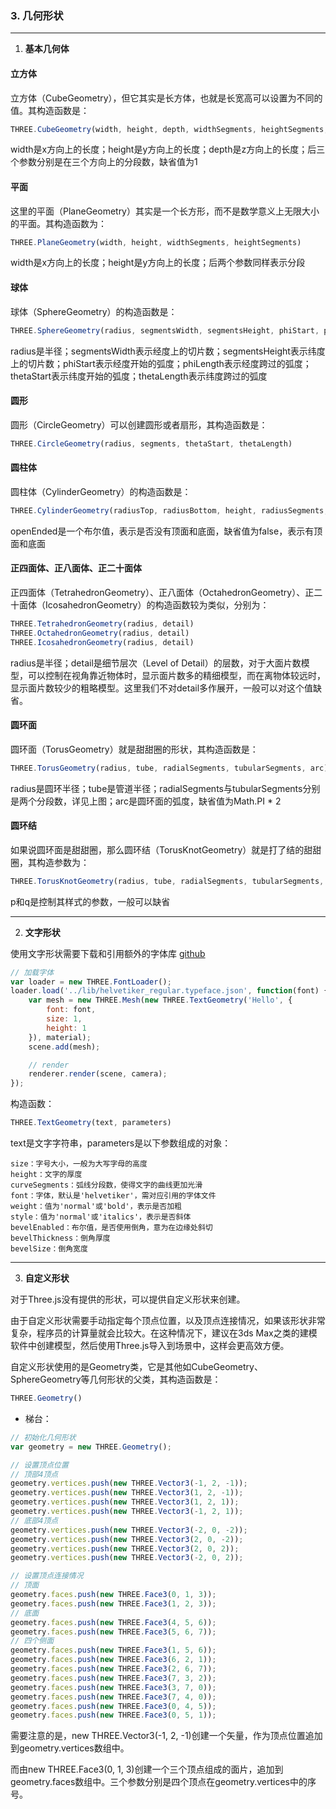 ### 3. 几何形状

---

1. **基本几何体**

#### 立方体

立方体（CubeGeometry），但它其实是长方体，也就是长宽高可以设置为不同的值。其构造函数是：

```js
THREE.CubeGeometry(width, height, depth, widthSegments, heightSegments, depthSegments)
```

width是x方向上的长度；height是y方向上的长度；depth是z方向上的长度；后三个参数分别是在三个方向上的分段数，缺省值为1

#### 平面

这里的平面（PlaneGeometry）其实是一个长方形，而不是数学意义上无限大小的平面。其构造函数为：

```js
THREE.PlaneGeometry(width, height, widthSegments, heightSegments)
```

width是x方向上的长度；height是y方向上的长度；后两个参数同样表示分段

#### 球体

球体（SphereGeometry）的构造函数是：

```js
THREE.SphereGeometry(radius, segmentsWidth, segmentsHeight, phiStart, phiLength, thetaStart, thetaLength)
```

radius是半径；segmentsWidth表示经度上的切片数；segmentsHeight表示纬度上的切片数；phiStart表示经度开始的弧度；phiLength表示经度跨过的弧度；thetaStart表示纬度开始的弧度；thetaLength表示纬度跨过的弧度

#### 圆形

圆形（CircleGeometry）可以创建圆形或者扇形，其构造函数是：

```js
THREE.CircleGeometry(radius, segments, thetaStart, thetaLength)
```

#### 圆柱体

圆柱体（CylinderGeometry）的构造函数是：

```js
THREE.CylinderGeometry(radiusTop, radiusBottom, height, radiusSegments, heightSegments, openEnded)
```

openEnded是一个布尔值，表示是否没有顶面和底面，缺省值为false，表示有顶面和底面

#### 正四面体、正八面体、正二十面体

正四面体（TetrahedronGeometry）、正八面体（OctahedronGeometry）、正二十面体（IcosahedronGeometry）的构造函数较为类似，分别为：

```js
THREE.TetrahedronGeometry(radius, detail)
THREE.OctahedronGeometry(radius, detail)
THREE.IcosahedronGeometry(radius, detail)
```

radius是半径；detail是细节层次（Level of Detail）的层数，对于大面片数模型，可以控制在视角靠近物体时，显示面片数多的精细模型，而在离物体较远时，显示面片数较少的粗略模型。这里我们不对detail多作展开，一般可以对这个值缺省。

#### 圆环面


圆环面（TorusGeometry）就是甜甜圈的形状，其构造函数是：

```js
THREE.TorusGeometry(radius, tube, radialSegments, tubularSegments, arc)
```

radius是圆环半径；tube是管道半径；radialSegments与tubularSegments分别是两个分段数，详见上图；arc是圆环面的弧度，缺省值为Math.PI * 2

#### 圆环结

如果说圆环面是甜甜圈，那么圆环结（TorusKnotGeometry）就是打了结的甜甜圈，其构造参数为：

```js
THREE.TorusKnotGeometry(radius, tube, radialSegments, tubularSegments, p, q, heightScale)
```

p和q是控制其样式的参数，一般可以缺省

---

2. **文字形状**

使用文字形状需要下载和引用额外的字体库 [github](https://github.com/mrdoob/three.js/tree/master/examples/fonts)

```js
// 加载字体
var loader = new THREE.FontLoader();
loader.load('../lib/helvetiker_regular.typeface.json', function(font) {
    var mesh = new THREE.Mesh(new THREE.TextGeometry('Hello', {
        font: font,
        size: 1,
        height: 1
    }), material);
    scene.add(mesh);

    // render
    renderer.render(scene, camera);
});
```

构造函数：

```js
THREE.TextGeometry(text, parameters)
```

text是文字字符串，parameters是以下参数组成的对象：

```
size：字号大小，一般为大写字母的高度
height：文字的厚度
curveSegments：弧线分段数，使得文字的曲线更加光滑
font：字体，默认是'helvetiker'，需对应引用的字体文件
weight：值为'normal'或'bold'，表示是否加粗
style：值为'normal'或'italics'，表示是否斜体
bevelEnabled：布尔值，是否使用倒角，意为在边缘处斜切
bevelThickness：倒角厚度
bevelSize：倒角宽度
```

---

3. **自定义形状**

对于Three.js没有提供的形状，可以提供自定义形状来创建。

由于自定义形状需要手动指定每个顶点位置，以及顶点连接情况，如果该形状非常复杂，程序员的计算量就会比较大。在这种情况下，建议在3ds Max之类的建模软件中创建模型，然后使用Three.js导入到场景中，这样会更高效方便。

自定义形状使用的是Geometry类，它是其他如CubeGeometry、SphereGeometry等几何形状的父类，其构造函数是：

```js
THREE.Geometry()
```

- 梯台：

```js
// 初始化几何形状
var geometry = new THREE.Geometry();

// 设置顶点位置
// 顶部4顶点
geometry.vertices.push(new THREE.Vector3(-1, 2, -1));
geometry.vertices.push(new THREE.Vector3(1, 2, -1));
geometry.vertices.push(new THREE.Vector3(1, 2, 1));
geometry.vertices.push(new THREE.Vector3(-1, 2, 1));
// 底部4顶点
geometry.vertices.push(new THREE.Vector3(-2, 0, -2));
geometry.vertices.push(new THREE.Vector3(2, 0, -2));
geometry.vertices.push(new THREE.Vector3(2, 0, 2));
geometry.vertices.push(new THREE.Vector3(-2, 0, 2));

// 设置顶点连接情况
// 顶面
geometry.faces.push(new THREE.Face3(0, 1, 3));
geometry.faces.push(new THREE.Face3(1, 2, 3));
// 底面
geometry.faces.push(new THREE.Face3(4, 5, 6));
geometry.faces.push(new THREE.Face3(5, 6, 7));
// 四个侧面
geometry.faces.push(new THREE.Face3(1, 5, 6));
geometry.faces.push(new THREE.Face3(6, 2, 1));
geometry.faces.push(new THREE.Face3(2, 6, 7));
geometry.faces.push(new THREE.Face3(7, 3, 2));
geometry.faces.push(new THREE.Face3(3, 7, 0));
geometry.faces.push(new THREE.Face3(7, 4, 0));
geometry.faces.push(new THREE.Face3(0, 4, 5));
geometry.faces.push(new THREE.Face3(0, 5, 1));
```

需要注意的是，new THREE.Vector3(-1, 2, -1)创建一个矢量，作为顶点位置追加到geometry.vertices数组中。

而由new THREE.Face3(0, 1, 3)创建一个三个顶点组成的面片，追加到geometry.faces数组中。三个参数分别是四个顶点在geometry.vertices中的序号。

